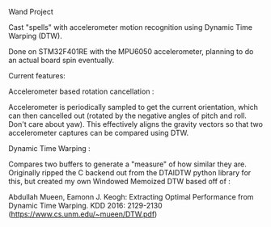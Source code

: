 Wand Project

Cast "spells" with accelerometer motion recognition using Dynamic Time Warping (DTW).

Done on STM32F401RE with the MPU6050 accelerometer, planning to do an actual board spin eventually.

Current features:

  Accelerometer based rotation cancellation : 
  
  Accelerometer is periodically sampled to get the current orientation, which can then cancelled out (rotated by the negative angles of pitch and roll. Don't care about yaw). This effectively aligns the gravity vectors so that two accelerometer captures can be compared using DTW.

  Dynamic Time Warping :
  
  Compares two buffers to generate a "measure" of how similar they are. Originally ripped the C backend out from the DTAIDTW python library for this, but created my own Windowed Memoized DTW based off of :
  
  Abdullah Mueen, Eamonn J. Keogh: Extracting Optimal Performance from Dynamic Time Warping. KDD 2016: 2129-2130 (https://www.cs.unm.edu/~mueen/DTW.pdf)
    
